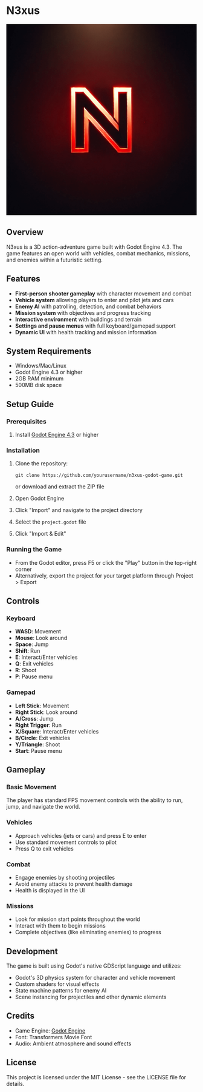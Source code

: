 # N3xus

![N3xus Logo](assets/n3xus2.png)

## Overview

N3xus is a 3D action-adventure game built with Godot Engine 4.3. The game features an open world with vehicles, combat mechanics, missions, and enemies within a futuristic setting.

## Features

- **First-person shooter gameplay** with character movement and combat
- **Vehicle system** allowing players to enter and pilot jets and cars
- **Enemy AI** with patrolling, detection, and combat behaviors
- **Mission system** with objectives and progress tracking
- **Interactive environment** with buildings and terrain
- **Settings and pause menus** with full keyboard/gamepad support
- **Dynamic UI** with health tracking and mission information

## System Requirements

- Windows/Mac/Linux
- Godot Engine 4.3 or higher
- 2GB RAM minimum
- 500MB disk space

## Setup Guide

### Prerequisites

1. Install [Godot Engine 4.3](https://godotengine.org/download) or higher

### Installation

1. Clone the repository:
   ```
   git clone https://github.com/yourusername/n3xus-godot-game.git
   ```
   or download and extract the ZIP file

2. Open Godot Engine
3. Click "Import" and navigate to the project directory
4. Select the `project.godot` file
5. Click "Import & Edit"

### Running the Game

- From the Godot editor, press F5 or click the "Play" button in the top-right corner
- Alternatively, export the project for your target platform through Project > Export

## Controls

### Keyboard

- **WASD**: Movement
- **Mouse**: Look around
- **Space**: Jump
- **Shift**: Run
- **E**: Interact/Enter vehicles
- **Q**: Exit vehicles
- **R**: Shoot
- **P**: Pause menu

### Gamepad

- **Left Stick**: Movement
- **Right Stick**: Look around
- **A/Cross**: Jump
- **Right Trigger**: Run
- **X/Square**: Interact/Enter vehicles
- **B/Circle**: Exit vehicles
- **Y/Triangle**: Shoot
- **Start**: Pause menu

## Gameplay

### Basic Movement

The player has standard FPS movement controls with the ability to run, jump, and navigate the world.

### Vehicles

- Approach vehicles (jets or cars) and press E to enter
- Use standard movement controls to pilot
- Press Q to exit vehicles

### Combat

- Engage enemies by shooting projectiles
- Avoid enemy attacks to prevent health damage
- Health is displayed in the UI

### Missions

- Look for mission start points throughout the world
- Interact with them to begin missions
- Complete objectives (like eliminating enemies) to progress

## Development

The game is built using Godot's native GDScript language and utilizes:

- Godot's 3D physics system for character and vehicle movement
- Custom shaders for visual effects
- State machine patterns for enemy AI
- Scene instancing for projectiles and other dynamic elements

## Credits

- Game Engine: [Godot Engine](https://godotengine.org/)
- Font: Transformers Movie Font
- Audio: Ambient atmosphere and sound effects

## License

This project is licensed under the MIT License - see the LICENSE file for details.
